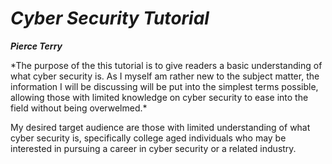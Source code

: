 # ***Cyber Security Tutorial***
**_Pierce Terry_**
<p>*The purpose of the this tutorial is to give readers a basic understanding of what cyber security is. As I myself am rather new to the subject matter, the information I will be discussing will be put into the simplest terms possible, allowing those with limited knowledge on cyber security to ease into the field without being overwelmed.*</p> 
<p>My desired target audience are those with limited understanding of what cyber security is, specifically college aged individuals who may be interested in pursuing a career in cyber security or a related industry.</p>
